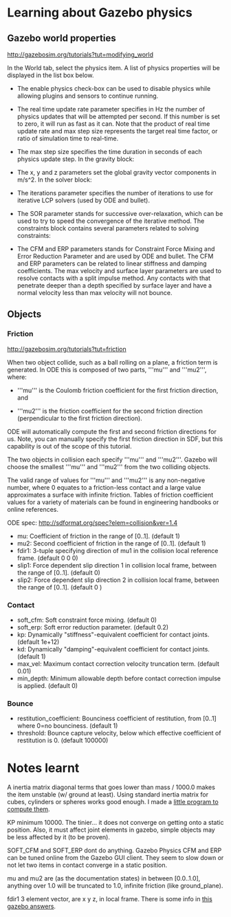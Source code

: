 # Learning about Gazebo physics

## Gazebo world properties
http://gazebosim.org/tutorials?tut=modifying_world

In the World tab, select the physics item. A list of physics properties will be displayed in the list box below.

* The enable physics check-box can be used to disable physics while allowing plugins and sensors to continue running.
* The real time update rate parameter specifies in Hz the number of physics updates that will be attempted per second. If this number is set to zero, it will run as fast as it can. Note that the product of real time update rate and max step size represents the target real time factor, or ratio of simulation time to real-time.
* The max step size specifies the time duration in seconds of each physics update step.
In the gravity block:

* The x, y and z parameters set the global gravity vector components in m/s^2.
In the solver block:

* The iterations parameter specifies the number of iterations to use for iterative LCP solvers (used by ODE and bullet).
* The SOR parameter stands for successive over-relaxation, which can be used to try to speed the convergence of the iterative method.
The constraints block contains several parameters related to solving constraints:

* The CFM and ERP parameters stands for Constraint Force Mixing and Error Reduction Parameter and are used by ODE and bullet. The CFM and ERP parameters can be related to linear stiffness and damping coefficients. The max velocity and surface layer parameters are used to resolve contacts with a split impulse method. Any contacts with that penetrate deeper than a depth specified by surface layer and have a normal velocity less than max velocity will not bounce.

## Objects

### Friction

http://gazebosim.org/tutorials?tut=friction

When two object collide, such as a ball rolling on a plane, a friction term is generated. In ODE this is composed of two parts, '''mu''' and '''mu2''', where:

* '''mu''' is the Coulomb friction coefficient for the first friction direction, and

* '''mu2''' is the friction coefficient for the second friction direction (perpendicular to the first friction direction).

ODE will automatically compute the first and second friction directions for us. Note, you can manually specify the first friction direction in SDF, but this capability is out of the scope of this tutorial.

The two objects in collision each specify '''mu''' and '''mu2'''. Gazebo will choose the smallest '''mu''' and '''mu2''' from the two colliding objects.

The valid range of values for '''mu''' and '''mu2''' is any non-negative number, where 0 equates to a friction-less contact and a large value approximates a surface with infinite friction. Tables of friction coefficient values for a variety of materials can be found in engineering handbooks or online references.

ODE spec: http://sdformat.org/spec?elem=collision&ver=1.4

* mu: Coefficient of friction in the range of [0..1]. (default 1)
* mu2: Second coefficient of friction in the range of [0..1]. (default 1)
* fdir1: 3-tuple specifying direction of mu1 in the collision local reference frame. (default 0 0 0)
* slip1: Force dependent slip direction 1 in collision local frame, between the range of [0..1]. (default 0)
* slip2: Force dependent slip direction 2 in collision local frame, between the range of [0..1]. (default 0 )


### Contact

* soft_cfm: Soft constraint force mixing. (default 0)
* soft_erp: Soft error reduction parameter. (default 0.2)
* kp: Dynamically "stiffness"-equivalent coefficient for contact joints. (default 1e+12)
* kd: Dynamically "damping"-equivalent coefficient for contact joints. (default 1)
* max_vel: Maximum contact correction velocity truncation term. (default 0.01)
* min_depth: Minimum allowable depth before contact correction impulse is applied. (default 0)


### Bounce

* restitution_coefficient: Bounciness coefficient of restitution, from [0..1] where 0=no bounciness. (default 1)
* threshold: Bounce capture velocity, below which effective coefficient of restitution is 0. (default 100000)

# Notes learnt

A inertia matrix diagonal terms that goes lower than mass / 1000.0 makes the item unstable (w/ ground at least).
Using standard inertia matrix for cubes, cylinders or spheres works good enough. I made a [little program to compute them](https://gist.github.com/awesomebytes/39a4ba6c64956a1aa9bd).

KP minimum 10000. The tinier... it does not converge on getting onto a static position. Also, it must affect joint elements in gazebo, simple objects may be less affected by it (to be proven).

SOFT_CFM and SOFT_ERP dont do anything. Gazebo Physics CFM and ERP can be tuned online from the Gazebo GUI client. They seem to slow down or not let two items in contact converge in a static position.

mu and mu2 are (as the documentation states) in between [0.0..1.0], anything over 1.0 will be truncated to 1.0, infinite friction (like ground_plane).

fdir1 3 element vector, are x y z, in local frame. There is some info in [this gazebo answers](http://answers.gazebosim.org/question/1512/what-do-the-friction-coefficients-mean-and-why-are-they-so-large-in-the-drcsim-atlas-urdf-files/).
